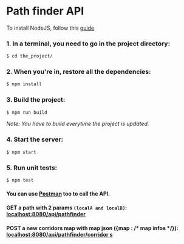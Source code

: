# Path finder API

To install NodeJS, follow this [guide](https://nodejs.org/en)

### 1. In a terminal, you need to go in the project directory:
```bash
$ cd the_project/
```

### 2. When you're in, restore all the dependencies:
```bash
$ npm install
```
### 3. Build the project:
```bash
$ npm run build
```
*Note: You have to build everytime the project is updated.*

### 4. Start the server: 
```bash
$ npm start
```

### 5. Run unit tests:
```bash
$ npm test 
```

#### You can use [Postman](https://www.getpostman.com) too to call the API.
#### GET a path with 2 params ```(localA and localB)```: [localhost:8080/api/pathfinder](localhost:8080/api/pathfinder)
#### POST a new corridors map with map json ({map : /* map infos */}): [localhost:8080/api/pathfinder/corridor s](localhost:8080/api/pathfinder/corridors)
